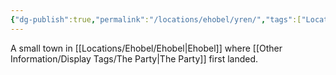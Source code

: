 ```yaml
---
{"dg-publish":true,"permalink":"/locations/ehobel/yren/","tags":["Location","Unexplored"],"updated":"2025-01-14T21:03:47.380+00:00"}
---
```


A small town in [[Locations/Ehobel/Ehobel\|Ehobel]] where [[Other Information/Display Tags/The Party\|The Party]] first landed.